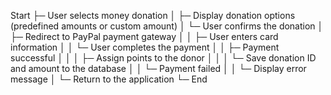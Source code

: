 Start
├─ User selects money donation
│  ├─ Display donation options (predefined amounts or custom amount)
│  └─ User confirms the donation
│     ├─ Redirect to PayPal payment gateway
│     │  ├─ User enters card information
│     │  └─ User completes the payment
│     │     ├─ Payment successful
│     │     │  ├─ Assign points to the donor
│     │     │  └─ Save donation ID and amount to the database
│     │     └─ Payment failed
│     │        └─ Display error message
│     └─ Return to the application
└─ End
